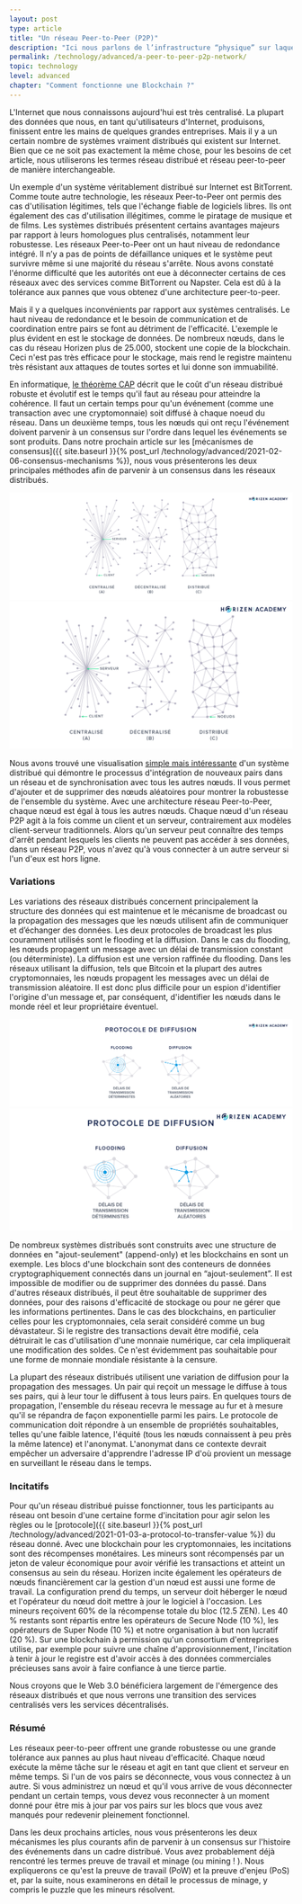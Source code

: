 ```yaml
---
layout: post
type: article
title: "Un réseau Peer-to-Peer (P2P)"
description: "Ici nous parlons de l’infrastructure “physique” sur laquelle les blockchains fonctionnent; le réseau Peer-to-Peer."
permalink: /technology/advanced/a-peer-to-peer-p2p-network/
topic: technology
level: advanced
chapter: "Comment fonctionne une Blockchain ?"
---
```


L'Internet que nous connaissons aujourd'hui est très centralisé. La plupart des données que nous, en tant qu'utilisateurs d'Internet, produisons, finissent entre les mains de quelques grandes entreprises. Mais il y a un certain nombre de systèmes vraiment distribués qui existent sur Internet. Bien que ce ne soit pas exactement la même chose, pour les besoins de cet article, nous utiliserons les termes réseau distribué et réseau peer-to-peer de manière interchangeable.

Un exemple d'un système véritablement distribué sur Internet est BitTorrent. Comme toute autre technologie, les réseaux Peer-to-Peer ont permis des cas d'utilisation légitimes, tels que l'échange fiable de logiciels libres. Ils ont également des cas d'utilisation illégitimes, comme le piratage de musique et de films. Les systèmes distribués présentent certains avantages majeurs par rapport à leurs homologues plus centralisés, notamment leur robustesse. Les réseaux Peer-to-Peer ont un haut niveau de redondance intégré. Il n’y a pas de points de défaillance uniques et le système peut survivre même si une majorité du réseau s'arrête. Nous avons constaté l'énorme difficulté que les autorités ont eue à déconnecter certains de ces réseaux avec des services comme BitTorrent ou Napster. Cela est dû à la tolérance aux pannes que vous obtenez d'une architecture peer-to-peer.

Mais il y a quelques inconvénients par rapport aux systèmes centralisés. Le haut niveau de redondance et le besoin de communication et de coordination entre pairs se font au détriment de l'efficacité. L'exemple le plus évident en est le stockage de données. De nombreux nœuds, dans le cas du réseau Horizen plus de 25.000, stockent une copie de la blockchain. Ceci n'est pas très efficace pour le stockage, mais rend le registre maintenu très résistant aux attaques de toutes sortes et lui donne son immuabilité.

En informatique, [le théorème CAP](https://fr.wikipedia.org/wiki/Théorème_CAP) décrit que le coût d'un réseau distribué robuste et évolutif est le temps qu'il faut au réseau pour atteindre la cohérence. Il faut un certain temps pour qu'un événement (comme une transaction avec une cryptomonnaie) soit diffusé à chaque noeud du réseau. Dans un deuxième temps, tous les nœuds qui ont reçu l'événement doivent parvenir à un consensus sur l'ordre dans lequel les événements se sont produits. Dans notre prochain article sur les [mécanismes de consensus]({{ site.baseurl }}{% post_url /technology/advanced/2021-02-06-consensus-mechanisms %}), nous vous présenterons les deux principales méthodes afin de parvenir à un consensus dans les réseaux distribués.

![Central distri](/assets/post_files/technology/advanced/a-peer-to-peer-p2p-network/FR_central-distri_D.jpg)
![Central distri](/assets/post_files/technology/advanced/a-peer-to-peer-p2p-network/FR_central-distri_M.jpg)

Nous avons trouvé une visualisation [simple mais intéressante](http://mg8.org/processing/bt.html) d'un système distribué qui démontre le processus d'intégration de nouveaux pairs dans un réseau et de synchronisation avec tous les autres nœuds. Il vous permet d'ajouter et de supprimer des nœuds aléatoires pour montrer la robustesse de l'ensemble du système. Avec une architecture réseau Peer-to-Peer, chaque nœud est égal à tous les autres nœuds. Chaque nœud d'un réseau P2P agit à la fois comme un client et un serveur, contrairement aux modèles client-serveur traditionnels. Alors qu'un serveur peut connaître des temps d'arrêt pendant lesquels les clients ne peuvent pas accéder à ses données, dans un réseau P2P, vous n'avez qu'à vous connecter à un autre serveur si l'un d'eux est hors ligne.

### Variations

Les variations des réseaux distribués concernent principalement la structure des données qui est maintenue et le mécanisme de broadcast ou la propagation des messages que les nœuds utilisent afin de communiquer et d’échanger des données. Les deux protocoles de broadcast les plus couramment utilisés sont le flooding et la diffusion. Dans le cas du flooding, les nœuds propagent un message avec un délai de transmission constant (ou déterministe). La diffusion est une version raffinée du flooding. Dans les réseaux utilisant la diffusion, tels que Bitcoin et la plupart des autres cryptomonnaies, les nœuds propagent les messages avec un délai de transmission aléatoire. Il est donc plus difficile pour un espion d'identifier l'origine d'un message et, par conséquent, d'identifier les nœuds dans le monde réel et leur propriétaire éventuel.

![Spreading](/assets/post_files/technology/advanced/a-peer-to-peer-p2p-network/FR_spreading_D.jpg)
![Spreading](/assets/post_files/technology/advanced/a-peer-to-peer-p2p-network/FR_spreading_M.jpg)

De nombreux systèmes distribués sont construits avec une structure de données en "ajout-seulement" (append-only) et les blockchains en sont un exemple. Les blocs d'une blockchain sont des conteneurs de données cryptographiquement connectés dans un journal en “ajout-seulement”. Il est impossible de modifier ou de supprimer des données du passé. Dans d'autres réseaux distribués, il peut être souhaitable de supprimer des données, pour des raisons d'efficacité de stockage ou pour ne gérer que les informations pertinentes. Dans le cas des blockchains, en particulier celles pour les cryptomonnaies, cela serait considéré comme un bug dévastateur. Si le registre des transactions devait être modifié, cela détruirait le cas d'utilisation d'une monnaie numérique, car cela impliquerait une modification des soldes. Ce n'est évidemment pas souhaitable pour une forme de monnaie mondiale résistante à la censure.

La plupart des réseaux distribués utilisent une variation de diffusion pour la propagation des messages. Un pair qui reçoit un message le diffuse à tous ses pairs, qui à leur tour le diffusent à tous leurs pairs. En quelques tours de propagation, l'ensemble du réseau recevra le message au fur et à mesure qu'il se répandra de façon exponentielle parmi les pairs. Le protocole de communication doit répondre à un ensemble de propriétés souhaitables, telles qu'une faible latence, l'équité (tous les nœuds connaissent à peu près la même latence) et l'anonymat. L'anonymat dans ce contexte devrait empêcher un adversaire d'apprendre l'adresse IP d'où provient un message en surveillant le réseau dans le temps.

### Incitatifs

Pour qu'un réseau distribué puisse fonctionner, tous les participants au réseau ont besoin d'une certaine forme d'incitation pour agir selon les règles ou le [protocole]({{ site.baseurl }}{% post_url /technology/advanced/2021-01-03-a-protocol-to-transfer-value %}) du réseau donné. Avec une blockchain pour les cryptomonnaies, les incitations sont des récompenses monétaires. Les mineurs sont récompensés par un jeton de valeur économique pour avoir vérifié les transactions et atteint un consensus au sein du réseau. Horizen incite également les opérateurs de nœuds financièrement car la gestion d'un nœud est aussi une forme de travail. La configuration prend du temps, un serveur doit héberger le nœud et l'opérateur du nœud doit mettre à jour le logiciel à l'occasion. Les mineurs reçoivent 60% de la récompense totale du bloc (12.5 ZEN). Les 40 % restants sont répartis entre les opérateurs de Secure Node (10 %), les opérateurs de Super Node (10 %) et notre organisation à but non lucratif (20 %). Sur une blockchain à permission qu'un consortium d'entreprises utilise, par exemple pour suivre une chaîne d'approvisionnement, l'incitation à tenir à jour le registre est d'avoir accès à des données commerciales précieuses sans avoir à faire confiance à une tierce partie.

Nous croyons que le Web 3.0 bénéficiera largement de l'émergence des réseaux distribués et que nous verrons une transition des services centralisés vers les services décentralisés.

### Résumé

Les réseaux peer-to-peer offrent une grande robustesse ou une grande tolérance aux pannes au plus haut niveau d'efficacité. Chaque nœud exécute la même tâche sur le réseau et agit en tant que client et serveur en même temps. Si l'un de vos pairs se déconnecte, vous vous connectez à un autre. Si vous administrez un nœud et qu'il vous arrive de vous déconnecter pendant un certain temps, vous devez vous reconnecter à un moment donné pour être mis à jour par vos pairs sur les blocs que vous avez manqués pour redevenir pleinement fonctionnel.

Dans les deux prochains articles, nous vous présenterons les deux mécanismes les plus courants afin de parvenir à un consensus sur l'histoire des événements dans un cadre distribué. Vous avez probablement déjà rencontré les termes preuve de travail et minage (ou mining ! ). Nous expliquerons ce qu'est la preuve de travail (PoW) et la preuve d'enjeu (PoS) et, par la suite, nous examinerons en détail le processus de minage, y compris le puzzle que les mineurs résolvent.
